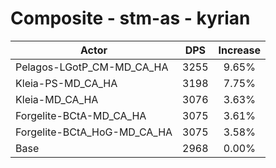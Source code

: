 # Composite - stm-as - kyrian
| Actor | DPS | Increase |
|---|:---:|:---:|
|Pelagos-LGotP_CM-MD_CA_HA|3255|9.65%|
|Kleia-PS-MD_CA_HA|3198|7.75%|
|Kleia-MD_CA_HA|3076|3.63%|
|Forgelite-BCtA-MD_CA_HA|3075|3.61%|
|Forgelite-BCtA_HoG-MD_CA_HA|3075|3.58%|
|Base|2968|0.00%|
